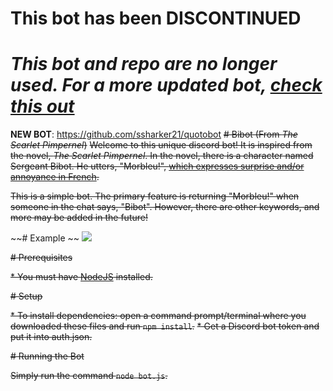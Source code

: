 # **This bot has been DISCONTINUED**
# ***This bot and repo are no longer used. For a more updated bot, [check this out](https://github.com/ssharker21/quotobot)***
**NEW BOT**: https://github.com/ssharker21/quotobot
~~# Bibot (From _The Scarlet Pimpernel_)~~
~~Welcome to this unique discord bot! It is inspired from the novel, *The Scarlet Pimpernel*. In the novel, there is a character named Sergeant Bibot. He utters, "Morbleu!", [which expresses surprise and/or annoyance in French](https://www.lexico.com/en/definition/morbleu).~~

~~This is a simple bot. The primary feature is returning "Morbleu!" when someone in the chat says, "Bibot". However, there are other keywords, and more may be added in the future!~~

~~# Example ~~
~~<img src="https://raw.githubusercontent.com/ssharker21/Bibot/master/screenshot.png">~~

~~# Prerequisites~~

~~* You must have [NodeJS](https://nodejs.org/en/download/) installed.~~

~~# Setup~~

~~* To install dependencies: open a command prompt/terminal where you downloaded these files and run `npm install`.~~
~~* Get a Discord bot token and put it into auth.json.~~

~~# Running the Bot~~

~~Simply run the command `node bot.js`.~~
